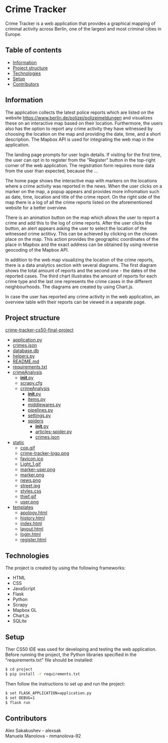 # Crime Tracker

Crime Tracker is a web application that provides a graphical mapping of criminal activity across Berlin, one of the largest and most criminal cities in Europe.

## Table of contents
* [Information](#info)
* [Project structure](#projectstructure)
* [Technologies](#technologies)
* [Setup](#setup)
* [Contributors](#contributors)

## Information
The application collects the latest police reports which are listed on the website https://www.berlin.de/polizei/polizeimeldungen and visualizes these on an interactive map based on their location. Furthermore, the users also has the option to report any crime activity they have witnessed by choosing the location on the map and providing the date, time, and a short description. The Mapbox API is used for integrating the web map in the application.

The landing page prompts for user login details. If visiting for the first time, the user can opt in to register from the "Register" button in the top-right corner of the web application. The registration form requires more data from the user than expected, because the ...

The home page shows the interactive map with markers on the locations where a crime activity was reported in the news. When the user clicks on a marker on the map, a popup appears and provides more infromation such as date, time, location and title of the crime report. On the right side of the map there is a log of all the crime reports listed on the aforementioned website for a better overview.

There is an animation button on the map which allows the user to report a crime and add this to the log of crime reports. After the user clicks the button, an alert appears asking the user to select the location of the witnessed crime actitivy. This can be achieved by clicking on the chosen place on the map. This action provides the geographic coordinates of the place in Mapbox and the exact address can be obtained by using reverse geocoding of the Mapbox API.

In addition to the web map visualizing the location of the crime reports, there is a data analytics section with several diagrams. The first diagram shows the total amount of reports and the second one - the dates of the reported cases. The third chart illustrates the amount of reports for each crime type and the last one represents the crime cases in the different neighbourhoods. The diagrams are created by using Chart.js.

In case the user has reported any crime activity in the web application, an overview table with their reports can be viewed in a separate page.

## Project structure
[crime-tracker-cs50-final-project](./final_project)
   * [application.py](./final_project/application.py)
   * [crimes.json](./final_project/crimes.json)
   * [database.db](./final_project/database.db)
   * [helpers.py](./final_project/helpers.py)
   * [README.md](./final_project/README.md)
   * [requirements.txt](./final_project/requirements.txt)
 * [crimeAnalysis](./crimeAnalysis)
    * [__init__.py](./crimeAnalysis/__init__.py)
    * [scrapy.cfg](./crimeAnalysis/scrapy.cfg)
    * [crimeAnalysis](./crimeAnalysis/crimeAnalysis)
        * [__init__.py](./crimeAnalysis/crimeAnalysis/__init__.py)
        * [items.py](./crimeAnalysis/crimeAnalysis/items.py)
        * [middlewares.py](./crimeAnalysis/crimeAnalysis/middlewares.py)
        * [pipelines.py](./crimeAnalysis/crimeAnalysis/pipelines.py)
        * [settings.py](./crimeAnalysis/crimeAnalysis/settings.py)
        * [spiders](./crimeAnalysis/crimeAnalysis/spiders)
            * [__init__.py](./crimeAnalysis/crimeAnalysis/spiders/__init__.py)
            * [articles-spider.py](./crimeAnalysis/crimeAnalysis/spiders/articles-spider.py)
            * [crimes.json](./crimeAnalysis/crimeAnalysis/spiders/crimes.json)
 * [static](./static)
    * [cop.gif](./static/cop.gif)
    * [crime-tracker-logo.png](./static/crime-tracker-logo.png)
    * [favicon.ico](./static/favicon.ico)
    * [Light_1.gif](./static/Light_1.gif)
    * [marker-user.png](./static/marker-user.png)
    * [marker.png](./static/marker.png)
    * [news.png](./static/news.png)
    * [street.jpg](./static/street.jpg)
    * [styles.css](./static/styles.css)
    * [thief.gif](./static/thief.gif)
    * [user.png](./static/user.png)
 * [templates](./templates)
    * [apology.html](./templates/apology.html)
    * [history.html](./templates/history.html)
    * [index.html](./templates/index.html)
    * [layout.html](./templates/layout.html)
    * [login.html](./templates/login.html)
    * [register.html](./templates/register.html)

## Technologies
The project is created by using the following frameworks:
* HTML
* CSS
* JavaScript
* Flask
* Python
* Scrapy
* Mapbox GL
* Chart.js
* SQLite

## Setup
Ther CS50 IDE was used for developing and testing the web application. Before running the project, the Python libraries specified in the "requirements.txt" file should be installed:

```bash
$ cd project
$ pip install -r requirements.txt
```

Then follow the instructions to set up and run the project:

```bash
$ set FLASK_APPLICATION=application.py
$ set DEBUG=1
$ flask run
```

## Contributors
Alex Sakakushev - alexsak <br/>
Manuela Manolova - mmanolova-92
